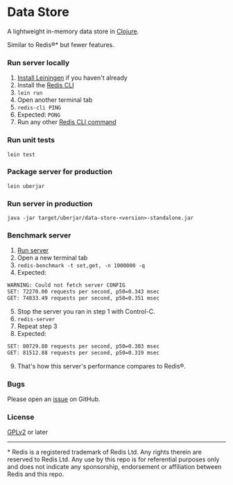 # Data Store

A lightweight in-memory data store in [Clojure](https://clojure.org/).

Similar to Redis®* but fewer features.

### Run server locally

1. [Install Leiningen](https://leiningen.org/) if you haven't already
1. Install the [Redis CLI](https://redis.io/docs/ui/cli/)
1. `lein run`
1. Open another terminal tab
1. `redis-cli PING`
1. Expected: `PONG`
1. Run any other [Redis CLI command](https://redis.io/docs/ui/cli/)

### Run unit tests

`lein test`

### Package server for production

`lein uberjar`

### Run server in production

`java -jar target/uberjar/data-store-<version>-standalone.jar`

### Benchmark server

1. [Run server](#run-server-in-production)
2. Open a new terminal tab
3. `redis-benchmark -t set,get, -n 1000000 -q`
4. Expected:
```sh
WARNING: Could not fetch server CONFIG
SET: 72270.00 requests per second, p50=0.343 msec
GET: 74833.49 requests per second, p50=0.351 msec
```
5. Stop the server you ran in step 1 with Control-C.
6. `redis-server`
7. Repeat step 3
8. Expected:
```sh
SET: 80729.80 requests per second, p50=0.303 msec
GET: 81512.88 requests per second, p50=0.319 msec
```
9. That's how this server's performance compares to Redis®.

### Bugs

Please open an [issue](https://github.com/kienstra/data-store/issues) on GitHub.

### License

[GPLv2](LICENSE) or later

---

\* Redis is a registered trademark of Redis Ltd. Any rights therein are reserved to Redis Ltd. Any use by this repo is for referential purposes only and does not indicate any sponsorship, endorsement or affiliation between Redis and this repo.

